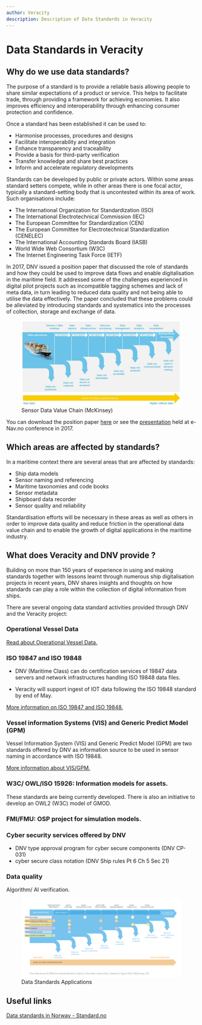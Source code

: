 ```yaml
---
author: Veracity
description: Description of Data Standards in Veracity
---
```


# Data Standards in Veracity

## Why do we use data standards?

The purpose of a standard is to provide a reliable basis allowing people to share similar expectations of a product or service. This helps to facilitate trade, through providing a framework for achieving economies. It also improves efficiency and interoperability through enhancing consumer protection and confidence.

Once a standard has been established it can be used to:

- Harmonise processes, procedures and designs
- Facilitate interoperability and integration
- Enhance transparency and traceability
- Provide a basis for third-party verification
- Transfer knowledge and share best practices
- Inform and accelerate regulatory developments

Standards can be developed by public or private actors. Within some areas standard setters compete, while in other areas there is one focal actor, typically a standard-setting body that is uncontested within its area of work. Such organisations include:

- The International Organization for Standardization (ISO)
- The International Electrotechnical Commission (IEC)
- The European Committee for Standardization (CEN)
- The European Committee for Electrotechnical Standardization (CENELEC)
- The International Accounting Standards Board (IASB)
- World Wide Web Consortium (W3C)
- The Internet Engineering Task Force (IETF)

In 2017, DNV issued a position paper that discussed the role of standards and how they could be used to improve data flows and enable digitalisation in the maritime field.  It addressed some of the challenges experienced in digital pilot projects such as incompatible tagging schemes and lack of meta data, in turn leading to reduced data quality and not being able to utilise the data effectively. The paper concluded that these problems could be alleviated by introducing standards and systematics into the processes of collection, storage and exchange of data.

<figure>
	<img src="assets/sensor-data-value-chain-image.png"/>
	<figcaption>Sensor Data Value Chain (McKinsey)</figcaption>
</figure>

You can download the position paper [here](https://www.dnvgl.com/publications/standardisation-as-an-enabler-of-digitalization-in-the-maritime-industry-101853) or see the [presentation](https://www.kystverket.no/globalassets/e-navigation/e-nav.no-2017/2017-ppt/1620-lag_dnv-gl.pdf) held at e-Nav.no conference in 2017.

## Which areas are affected by standards?

In a maritime context there are several areas that are affected by standards:

- Ship data models
- Sensor naming and referencing
- Maritime taxonomies and code books
- Sensor metadata
- Shipboard data recorder
- Sensor quality and reliability

Standardisation efforts will be necessary in these areas as well as others in order to improve data quality and reduce friction in the operational data value chain and to enable the growth of digital applications in the maritime industry.

## What does Veracity and DNV provide ?

Building on more than 150 years of experience in using and making standards together with lessons learnt through numerous ship digitalisation projects in recent years, DNV shares insights and thoughts on how standards can play a role within the collection of digital information from ships.

There are several ongoing data standard activities provided through DNV and the Veracity project:

### Operational Vessel Data

[Read about Operational Vessel Data.](operationalvesseldata.md)

### ISO 19847 and ISO 19848

- DNV (Maritime Class) can do certification services of 19847 data servers and network infrastructures handling ISO 19848 data files.

- Veracity will support ingest of IOT data following the ISO 19848 standard by end of May.  

[More information on ISO 19847 and ISO 19848.](iso19847iso19848.md)

### Vessel information Systems (VIS) and  Generic Predict Model (GPM)

Vessel Information System (VIS) and Generic Predict Model (GPM) are two standards offered by DNV as information source to be used in sensor naming in accordance with ISO 19848.

[More information about VIS/GPM.](vesselinformationsystem.md)

### W3C/ OWL/ISO 15926:  Information models for assets.

These standards are being currently developed. There is also an initiative to develop an OWL2 (W3C) model of GMOD.

### FMI/FMU:  OSP project for simulation models.  

### Cyber security services offered by DNV

-	DNV type approval program for cyber secure components (DNV CP-031)
-	cyber secure class notation  (DNV Ship rules Pt 6 Ch 5 Sec 21)  

### Data quality
Algorithm/ AI verification.  

<figure>
	<img src="assets/application_data_standards.png"/>
	<figcaption>Data Standards Applications</figcaption>
</figure>

## Useful links

[Data standards in Norway - Standard.no ](http://standard.no/)
